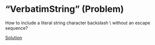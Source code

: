# “VerbatimString” (Problem)
How to include a literal string character backslash \ without an escape sequence?

[Solution](./VerbatimString-A.md)
